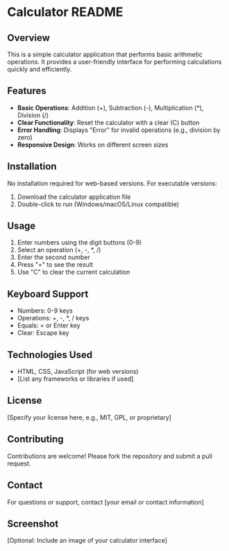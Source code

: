 # Calculator README

## Overview
This is a simple calculator application that performs basic arithmetic operations. It provides a user-friendly interface for performing calculations quickly and efficiently.

## Features
- **Basic Operations**: Addition (+), Subtraction (-), Multiplication (*), Division (/)
- **Clear Functionality**: Reset the calculator with a clear (C) button
- **Error Handling**: Displays "Error" for invalid operations (e.g., division by zero)
- **Responsive Design**: Works on different screen sizes

## Installation
No installation required for web-based versions. For executable versions:
1. Download the calculator application file
2. Double-click to run (Windows/macOS/Linux compatible)

## Usage
1. Enter numbers using the digit buttons (0-9)
2. Select an operation (+, -, *, /)
3. Enter the second number
4. Press "=" to see the result
5. Use "C" to clear the current calculation

## Keyboard Support
- Numbers: 0-9 keys
- Operations: +, -, *, / keys
- Equals: = or Enter key
- Clear: Escape key

## Technologies Used
- HTML, CSS, JavaScript (for web versions)
- [List any frameworks or libraries if used]

## License
[Specify your license here, e.g., MIT, GPL, or proprietary]

## Contributing
Contributions are welcome! Please fork the repository and submit a pull request.

## Contact
For questions or support, contact [your email or contact information]

## Screenshot
[Optional: Include an image of your calculator interface]
